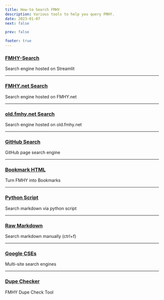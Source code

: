 ```yaml
---
title: How-to Search FMHY
description: Various tools to help you query FMHY.
date: 2023-01-07
next: false

prev: false

footer: true
---
```


<Post authors="nbats" />

### [FMHY-Search](https://fmhy-search.streamlit.app/)

Search engine hosted on Streamlit

---

### [FMHY.net Search](https://fmhy.net/)

Search engine hosted on FMHY.net

---

### [old.fmhy.net Search](https://old.fmhy.net/search)

Search engine hosted on old.fmhy.net

---

### [GitHub Search](https://github.com/fmhy/edit/search?q=&type=wikis)

GitHub page search engine

---

### [Bookmark HTML](https://github.com/fmhy/bookmarks)

Turn FMHY into Bookmarks

---

### [Python Script](https://github.com/Rust1667/a-FMHY-search-engine)

Search markdown via python script

---

### [Raw Markdown](https://api.fmhy.net/single-page)

Search markdown manually (ctrl+f)

---

### [Google CSEs](https://www.reddit.com/r/FREEMEDIAHECKYEAH/wiki/internet-tools/#wiki_.25B7_custom_search_engines)

Multi-site search engines

---

### [Dupe Checker](https://github.com/DanFMHY/dupe-checker)

FMHY Dupe Check Tool
